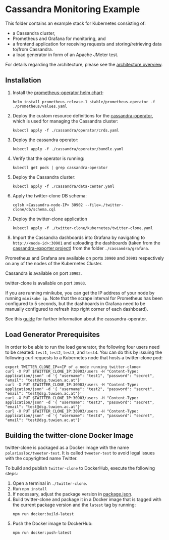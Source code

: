 # Cassandra Monitoring Example

This folder contains an example stack for Kubernetes consisting of:
* a Cassandra cluster,
* Prometheus and Grafana for monitoring, and
* a frontend application for receiving requests and storing/retrieving data to/from Cassandra.
* a load generator in form of an Apache JMeter test.

For details regarding the architecture, please see the [architecture overview](./architecture-overview.md).


## Installation

1. Install the [prometheus-operator helm chart](https://github.com/helm/charts/tree/master/stable/prometheus-operator):
    ```
    helm install prometheus-release-1 stable/prometheus-operator -f ./prometheus/values.yaml
    ```
2. Deploy the custom resource definitions for the [cassandra-operator](https://github.com/instaclustr/cassandra-operator), which is used for managing the Cassandra cluster:
    ```
    kubectl apply -f ./cassandra/operator/crds.yaml
    ```
3. Deploy the cassandra operator:
    ```
    kubectl apply -f ./cassandra/operator/bundle.yaml
    ```
4. Verify that the operator is running:
    ```
    kubectl get pods | grep cassandra-operator
    ```
5. Deploy the Cassandra cluster:
    ```
    kubectl apply -f ./cassandra/data-center.yaml
    ```
6. Apply the twitter-clone DB schema:
    ```
    cqlsh <Cassandra-node-IP> 30902 --file=./twitter-clone/db/schema.cql
    ```
7. Deploy the twitter-clone application
    ```
    kubectl apply -f ./twitter-clone/kubernetes/twitter-clone.yaml
    ```
8. Import the Cassandra dashboards into Grafana by navigating to `http://<node-id>:30901` and uploading the dashboards (taken from the [cassandra-exporter project](https://github.com/instaclustr/cassandra-exporter/tree/master/grafana/instaclustr)) from the folder `./cassandra/grafana`.


Prometheus and Grafana are available on ports `30900` and `30901` respectively on any of the nodes of the Kubernetes Cluster.

Cassandra is available on port `30902`.

twitter-clone is available on port `30903`.

If you are running minikube, you can get the IP address of your node by running `minikube ip`.
Note that the scrape interval for Prometheus has been configured to 5 seconds, but the dashboards in Grafana need to be manually configured to refresh (top right corner of each dashboard).

See this [guide](https://github.com/instaclustr/cassandra-operator/blob/master/doc/op_guide.md) for further information about the cassandra-operator.


## Load Generator Prerequisites

In order to be able to run the load generator, the following four users need to be created: `test1`, `test2`, `test3`, and `test4`.
You can do this by issuing the following curl requests to a Kubernetes node that hosts a twitter-clone pod:

```
export TWITTER_CLONE_IP=<IP of a node running twitter-clone>
curl -X PUT $TWITTER_CLONE_IP:30903/users -H "Content-Type: application/json" -d '{ "username": "test1", "password": "secret", "email": "test@dsg.tuwien.ac.at"}'
curl -X PUT $TWITTER_CLONE_IP:30903/users -H "Content-Type: application/json" -d '{ "username": "test2", "password": "secret", "email": "test@dsg.tuwien.ac.at"}'
curl -X PUT $TWITTER_CLONE_IP:30903/users -H "Content-Type: application/json" -d '{ "username": "test3", "password": "secret", "email": "test@dsg.tuwien.ac.at"}'
curl -X PUT $TWITTER_CLONE_IP:30903/users -H "Content-Type: application/json" -d '{ "username": "test4", "password": "secret", "email": "test@dsg.tuwien.ac.at"}'
```

## Building the twitter-clone Docker Image

twitter-clone is packaged as a Docker image with the name `polarissloc/tweeter-test`.
It is called `tweeter-test` to avoid legal issues with the copyrighted name Twitter.

To build and publish `twitter-clone` to DockerHub, execute the following steps:

1. Open a terminal in `./twitter-clone`.
2. Run `npm install`
3. If necessary, adjust the package version in [package.json](./twitter-clone/package.json).
4. Build twitter-clone and package it in a Docker image that is tagged with the current package version and the `latest` tag by running:
    ```
    npm run docker:build-latest
    ```
5. Push the Docker image to DockerHub:
    ```
    npm run docker:push-latest
    ```

